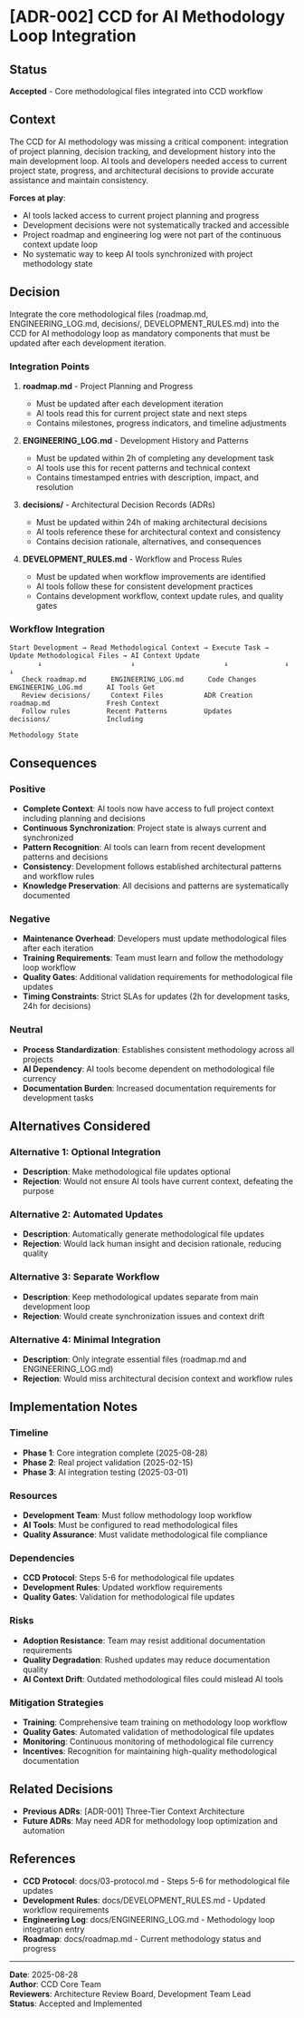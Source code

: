 # [ADR-002] CCD for AI Methodology Loop Integration

## Status
**Accepted** - Core methodological files integrated into CCD workflow

## Context

The CCD for AI methodology was missing a critical component: integration of project planning, decision tracking, and development history into the main development loop. AI tools and developers needed access to current project state, progress, and architectural decisions to provide accurate assistance and maintain consistency.

**Forces at play**:
- AI tools lacked access to current project planning and progress
- Development decisions were not systematically tracked and accessible
- Project roadmap and engineering log were not part of the continuous context update loop
- No systematic way to keep AI tools synchronized with project methodology state

## Decision

Integrate the core methodological files (roadmap.md, ENGINEERING_LOG.md, decisions/, DEVELOPMENT_RULES.md) into the CCD for AI methodology loop as mandatory components that must be updated after each development iteration.

### Integration Points

1. **roadmap.md** - Project Planning and Progress
   - Must be updated after each development iteration
   - AI tools read this for current project state and next steps
   - Contains milestones, progress indicators, and timeline adjustments

2. **ENGINEERING_LOG.md** - Development History and Patterns
   - Must be updated within 2h of completing any development task
   - AI tools use this for recent patterns and technical context
   - Contains timestamped entries with description, impact, and resolution

3. **decisions/** - Architectural Decision Records (ADRs)
   - Must be updated within 24h of making architectural decisions
   - AI tools reference these for architectural context and consistency
   - Contains decision rationale, alternatives, and consequences

4. **DEVELOPMENT_RULES.md** - Workflow and Process Rules
   - Must be updated when workflow improvements are identified
   - AI tools follow these for consistent development practices
   - Contains development workflow, context update rules, and quality gates

### Workflow Integration

```
Start Development → Read Methodological Context → Execute Task → Update Methodological Files → AI Context Update
       ↓                      ↓                      ↓              ↓                        ↓
   Check roadmap.md      ENGINEERING_LOG.md      Code Changes   ENGINEERING_LOG.md      AI Tools Get
   Review decisions/     Context Files          ADR Creation   roadmap.md              Fresh Context
   Follow rules         Recent Patterns         Updates         decisions/              Including
                                                                                       Methodology State
```

## Consequences

### Positive
- **Complete Context**: AI tools now have access to full project context including planning and decisions
- **Continuous Synchronization**: Project state is always current and synchronized
- **Pattern Recognition**: AI tools can learn from recent development patterns and decisions
- **Consistency**: Development follows established architectural patterns and workflow rules
- **Knowledge Preservation**: All decisions and patterns are systematically documented

### Negative
- **Maintenance Overhead**: Developers must update methodological files after each iteration
- **Training Requirements**: Team must learn and follow the methodology loop workflow
- **Quality Gates**: Additional validation requirements for methodological file updates
- **Timing Constraints**: Strict SLAs for updates (2h for development tasks, 24h for decisions)

### Neutral
- **Process Standardization**: Establishes consistent methodology across all projects
- **AI Dependency**: AI tools become dependent on methodological file currency
- **Documentation Burden**: Increased documentation requirements for development tasks

## Alternatives Considered

### Alternative 1: Optional Integration
- **Description**: Make methodological file updates optional
- **Rejection**: Would not ensure AI tools have current context, defeating the purpose

### Alternative 2: Automated Updates
- **Description**: Automatically generate methodological file updates
- **Rejection**: Would lack human insight and decision rationale, reducing quality

### Alternative 3: Separate Workflow
- **Description**: Keep methodological updates separate from main development loop
- **Rejection**: Would create synchronization issues and context drift

### Alternative 4: Minimal Integration
- **Description**: Only integrate essential files (roadmap.md and ENGINEERING_LOG.md)
- **Rejection**: Would miss architectural decision context and workflow rules

## Implementation Notes

### Timeline
- **Phase 1**: Core integration complete (2025-08-28)
- **Phase 2**: Real project validation (2025-02-15)
- **Phase 3**: AI integration testing (2025-03-01)

### Resources
- **Development Team**: Must follow methodology loop workflow
- **AI Tools**: Must be configured to read methodological files
- **Quality Assurance**: Must validate methodological file compliance

### Dependencies
- **CCD Protocol**: Steps 5-6 for methodological file updates
- **Development Rules**: Updated workflow requirements
- **Quality Gates**: Validation for methodological file updates

### Risks
- **Adoption Resistance**: Team may resist additional documentation requirements
- **Quality Degradation**: Rushed updates may reduce documentation quality
- **AI Context Drift**: Outdated methodological files could mislead AI tools

### Mitigation Strategies
- **Training**: Comprehensive team training on methodology loop workflow
- **Quality Gates**: Automated validation of methodological file updates
- **Monitoring**: Continuous monitoring of methodological file currency
- **Incentives**: Recognition for maintaining high-quality methodological documentation

## Related Decisions

- **Previous ADRs**: [ADR-001] Three-Tier Context Architecture
- **Future ADRs**: May need ADR for methodology loop optimization and automation

## References

- **CCD Protocol**: docs/03-protocol.md - Steps 5-6 for methodological file updates
- **Development Rules**: docs/DEVELOPMENT_RULES.md - Updated workflow requirements
- **Engineering Log**: docs/ENGINEERING_LOG.md - Methodology loop integration entry
- **Roadmap**: docs/roadmap.md - Current methodology status and progress

---

**Date**: 2025-08-28  
**Author**: CCD Core Team  
**Reviewers**: Architecture Review Board, Development Team Lead  
**Status**: Accepted and Implemented
